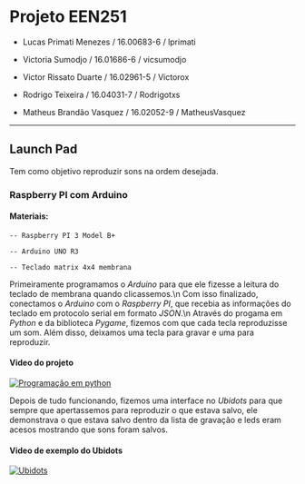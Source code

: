 # Projeto EEN251

- Lucas Primati Menezes / 16.00683-6 / lprimati 

- Victoria Sumodjo / 16.01686-6 / vicsumodjo 

- Victor Rissato Duarte / 16.02961-5 / Victorox 

- Rodrigo Teixeira / 16.04031-7 / Rodrigotxs 

- Matheus Brandão Vasquez / 16.02052-9 / MatheusVasquez

-------------------------------------------------------------------

## Launch Pad

  Tem como objetivo reproduzir sons na ordem desejada.
  
### Raspberry PI com Arduino

####  Materiais: 
  
    -- Raspberry PI 3 Model B+
    
    -- Arduino UNO R3
    
    -- Teclado matrix 4x4 membrana
    
  Primeiramente programamos o *Arduino* para que ele fizesse a leitura do teclado de membrana quando clicassemos.\n
  Com isso finalizado, conectamos o *Arduino* com o *Raspberry PI*, que recebia as informações do teclado em protocolo serial em formato *JSON*.\n
  Através do progama em *Python* e da biblioteca *Pygame*, fizemos com que cada tecla reproduzisse um som. Além disso, deixamos uma tecla para gravar e uma para reproduzir.

#### Video do projeto
[![Programação em python](http://img.youtube.com/vi/HFNnqhk_Cmc/0.jpg)](http://www.youtube.com/watch?v=HFNnqhk_Cmc "Programação em python finalizada")

  Depois de tudo funcionando, fizemos uma interface no *Ubidots* para que sempre que apertassemos para reproduzir o que estava salvo, ele demonstrava o que estava salvo dentro da   lista de gravação e leds eram acesos mostrando que sons foram salvos.

#### Video de exemplo do Ubidots
[![Ubidots](http://img.youtube.com/vi/7rjObygRdwQ/0.jpg)](http://www.youtube.com/watch?v=7rjObygRdwQ "Ubitos finalizado")


